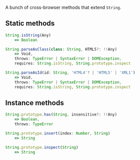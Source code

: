 A bunch of cross-browser methods that extend `String`.

## Static methods
```js
String.isString(Any)
    => Boolean

String.parseAsClass(class: String, HTML5?: !!Any)
    => Void,
    throws: TypeError | SyntaxError | DOMException,
    requires: String.isString, String.prototype.inspect

String.parseAsId(id: String, 'HTML4'? | 'HTML5' | 'XML1')
    => Void,
    throws: TypeError | SyntaxError | DOMException,
    requires: String.isString, String.prototype.inspect
```
## Instance methods
```js
String.prototype.has(String, insensitive?: !!Any)
    => Boolean,
    throws: TypeError

String.prototype.insert(index: Number, String)
    => String

String.prototype.inspect(String)
    => String
```

